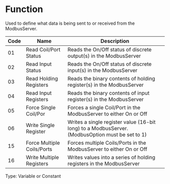 # Function

Used to define what data is being sent to or received from the ModbusServer.

| Code | Name                       | Description                                                                                     |
| ---- | -------------------------- | ----------------------------------------------------------------------------------------------- |
| 01   | Read Coil/Port Status      | Reads the On/Off status of discrete output(s) in the ModbusServer                               |
| 02   | Read Input Status          | Reads the On/Off status of discrete input(s) in the ModbusServer                                |
| 03   | Read Holding Registers     | Reads the binary contents of holding register(s) in the ModbusServer                            |
| 04   | Read Input Registers       | Reads the binary contents of input register(s) in the ModbusServer                              |
| 05   | Force Single Coil/Por      | Forces a single Coil/Port in the ModbusServer to either On or Off                               |
| 06   | Write Single Register      | Writes a single register value (16-bit long) to a ModbusServer. (ModbusOption must be set to 1) |
| 15   | Force Multiple Coils/Ports | Forces multiple Coils/Ports in the ModbusServer to either On or Off                             |
| 16   | Write Multiple Registers   | Writes values into a series of holding registers in the ModbusServer                            |

Type: Variable or Constant
